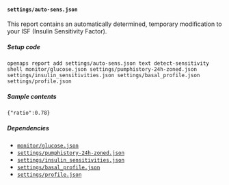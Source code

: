 #### `settings/auto-sens.json`
This report contains an automatically determined, temporary modification to your ISF (Insulin Sensitivity Factor).
##### Setup code
`openaps report add settings/auto-sens.json text detect-sensitivity shell monitor/glucose.json settings/pumphistory-24h-zoned.json settings/insulin_sensitivities.json settings/basal_profile.json settings/profile.json`
##### Sample contents
`{"ratio":0.78}`
##### Dependencies
* [`monitor/glucose.json`](./openaps-report-monitor-glucose.md)
* [`settings/pumphistory-24h-zoned.json`](./openaps-report-settings-pumphistory-24h-zoned.md)
* [`settings/insulin_sensitivities.json`](./openaps-report-settings-insulin_sensitivities.md)
* [`settings/basal_profile.json`](./openaps-report-settings-basal_profile.md)
* [`settings/profile.json`](./openaps-report-settings-profile.md)
